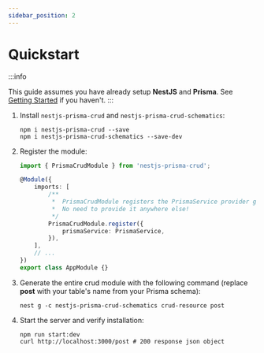 ```yaml
---
sidebar_position: 2
---
```


# Quickstart

:::info

This guide assumes you have already setup **NestJS** and **Prisma**. See [Getting Started](./getting-started) if you haven't.
:::
<br/>

1. Install `nestjs-prisma-crud` and `nestjs-prisma-crud-schematics`:

    ```
    npm i nestjs-prisma-crud --save
    npm i nestjs-prisma-crud-schematics --save-dev
    ```

2. Register the module:

    ```ts title=app.module.ts
    import { PrismaCrudModule } from 'nestjs-prisma-crud';

    @Module({
        imports: [
            /**
             *  PrismaCrudModule registers the PrismaService provider globally.
             *  No need to provide it anywhere else!
             */
            PrismaCrudModule.register({
                prismaService: PrismaService,
            }),
        ],
        // ...
    })
    export class AppModule {}
    ```

3. Generate the entire crud module with the following command (replace **post** with your table's name from your Prisma schema):

    ```
    nest g -c nestjs-prisma-crud-schematics crud-resource post
    ```

4. Start the server and verify installation:
    ```
    npm run start:dev
    curl http://localhost:3000/post # 200 response json object
    ```

